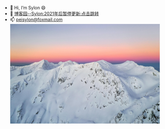 - 👋 Hi, I’m Sylon 😄
- 🤡 [博客园--Sylon:2021年后暂停更新:点击跳转](https://sylon.cnblogs.com/)
- 📫 peisylon@foxmail.com
![](./o_r.jpg)




<!---
Sylon001/Sylon001 is a ✨ special ✨ repository because its `README.md` (this file) appears on your GitHub profile.
You can click the Preview link to take a look at your changes.
--->
